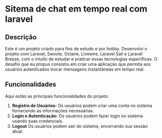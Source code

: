 # Sitema de chat em tempo real com laravel

## Descrição

Este é um projeto criado para fins de estudo e por hobby. Desenvolvi o projeto com Laravel, Swoole, Octane, Livewire, Laravel Sail e Laravel Breeze, com o intuito de estudar e praticar essas tecnologias específicas. O desafio que eu propus consistiu em criar uma aplicação que permita aos usuários autenticados trocar mensagens instantâneas em tempo real.

<!-- ## Documentation -->

<!-- A documentação de API completa do projeto está disponível [aqui](https://exemplo.com/documentacao). -->

<!-- You can view the complete API documentation of the project after running it locally. Please run the project and access the Swagger documentation. [http://localhost/api/documentation](http://localhost/api/documentation). -->

## Funcionalidades

Aqui estão as principais funcionalidades do projeto:

1. **Registro de Usuários:** Os usuários podem criar uma conta no sistema fornecendo as informações necessárias.
2. **Login e Autenticação:** Os usuários podem fazer login no sistema usando suas credenciais.
3. **Logout** Os usuários podem sair do sistema, encerrando sua sessão atual.


<!-- ## Tecnologias Utilizadas

O projeto XYZ utiliza as seguintes tecnologias e práticas:

1. **Banco de Dados SQL:** O sistema utiliza um banco de dados SQL para armazenar informações dos usuários e outros dados relevantes.
2. **Cache Redis:** Para melhorar o desempenho, consultas frequentes são armazenadas em cache utilizando o Redis.
3. **Microserviços:** Algumas funcionalidades específicas são implementadas como microserviços independentes para garantir escalabilidade e modularidade.
4. **Framework MVC:** O projeto é construído usando um framework MVC (Model-View-Controller) para separar a lógica de negócios, a interface do usuário e a manipulação de dados.
5. **API RESTful:** A comunicação entre o frontend e o backend é realizada através de uma API RESTful, seguindo as melhores práticas de design de API.
6. **Testes Automatizados:** O projeto possui uma suíte de testes automatizados para garantir a estabilidade e a qualidade do código. -->

<!-- ## Requisitos

Antes de executar o projeto XYZ em seu ambiente de desenvolvimento, certifique-se de ter os seguintes requisitos atendidos:

- Node.js (versão X.X.X ou superior)
- Banco de Dados SQL (exemplo: MySQL, PostgreSQL)
- Redis (versão X.X.X ou superior)

## Instalação e Configuração Local

Para instalar e configurar o projeto XYZ localmente, siga as etapas abaixo:

1. Clone este repositório em sua máquina local: -->

<!-- ## External Resources -->

<!-- During the development of the OpenPersonalFinanceAPI, the following external resources were used: -->

<!-- - [Biblioteca X](https://exemplo.com/biblioteca-x): Descrição da biblioteca X.
- [API de Pagamento Y](https://exemplo.com/api-pagamento-y): Integração com a API de pagamento Y para processar transações financeiras.
- [Framework Z](https://exemplo.com/framework-z): Utilização do framework Z para agilizar o desenvolvimento. -->
<!-- - [Swagger](https://swagger.io/): Swagger is used to document APIs. -->


<!-- ## Licença

O projeto XYZ é licenciado sob a Licença MIT. Consulte o arquivo [LICENSE](https://github.com/seu-usuario/projeto-xyz/blob/main/LICENSE) para obter mais informações.   -->

